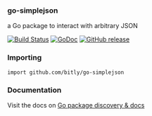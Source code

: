 ### go-simplejson

a Go package to interact with arbitrary JSON

[![Build Status](https://github.com/bitly/go-simplejson/actions/workflows/ci/badge.svg)](https://github.com/bitly/go-simplejson/actions)
[![GoDoc](https://pkg.go.dev/badge/github.com/bitly/go-simplejson)](https://pkg.go.dev/github.com/bitly/go-simplejson)
[![GitHub release](https://img.shields.io/github/release/bitly/go-simplejson.svg)](https://github.com/bitly/go-simplejson/releases/latest)


### Importing

    import github.com/bitly/go-simplejson

### Documentation

Visit the docs on [Go package discovery & docs](https://pkg.go.dev/github.com/bitly/go-simplejson)
